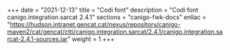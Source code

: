 +++
date        = "2021-12-13"
title       = "Codi font"
description = "Codi font canigo.integration.sarcat 2.4.1"
sections    = "canigo-fwk-docs"
enllac		= "https://hudson.intranet.gencat.cat/nexus/repository/canigo-maven2/cat/gencat/ctti/canigo.integration.sarcat/2.4.1/canigo.integration.sarcat-2.4.1-sources.jar"
weight		= 1
+++
